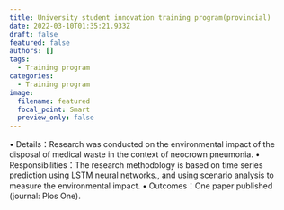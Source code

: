 ```yaml
---
title: University student innovation training program(provincial)
date: 2022-03-10T01:35:21.933Z
draft: false
featured: false
authors: []
tags:
  - Training program
categories:
  - Training program
image:
  filename: featured
  focal_point: Smart
  preview_only: false
---
```

<!--StartFragment-->• Details：Research was conducted on the environmental impact of the disposal of medical waste in the context of neocrown pneumonia. • Responsibilities：The research methodology is based on time series prediction using LSTM neural networks., and using scenario analysis to measure the environmental impact. • Outcomes：One paper published (journal: Plos One).<!--EndFragment-->